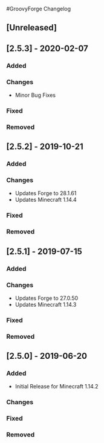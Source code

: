 #GroovyForge Changelog

## [Unreleased]
## [2.5.3] - 2020-02-07
### Added
### Changes
- Minor Bug Fixes
### Fixed
### Removed

## [2.5.2] - 2019-10-21
### Added
### Changes
- Updates Forge to 28.1.61
- Updates Minecraft 1.14.4
### Fixed
### Removed

## [2.5.1] - 2019-07-15
### Added
### Changes
- Updates Forge to 27.0.50 
- Updates Minecraft 1.14.3
### Fixed
### Removed

## [2.5.0] - 2019-06-20
### Added
- Initial Release for Minecraft 1.14.2
### Changes
### Fixed
### Removed
